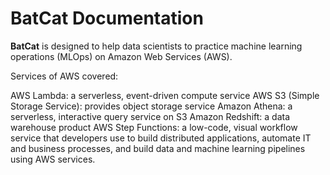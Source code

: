 # BatCat Documentation

**BatCat** is designed to help data scientists to practice machine learning operations (MLOps) on Amazon Web Services (AWS).

Services of AWS covered:

AWS Lambda: a serverless, event-driven compute service
AWS S3 (Simple Storage Service): provides object storage service
Amazon Athena: a serverless, interactive query service on S3
Amazon Redshift: a data warehouse product
AWS Step Functions: a low-code, visual workflow service that developers use to build distributed applications, automate IT and business processes, and build data and machine learning pipelines using AWS services.
